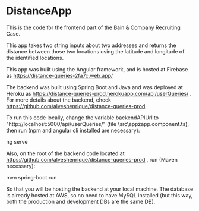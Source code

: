 # DistanceApp

This is the code for the frontend part of the Bain & Company Recruiting Case.

This app takes two string inputs about two addresses and returns the distance between those two locations using the latitude and longitude of the identified locations.

This app was built using the Angular framework, and is hosted at Firebase as https://distance-queries-2fa7c.web.app/

The backend was built using Spring Boot and Java and was deployed at Heroku as https://distance-queries-prod.herokuapp.com/api/userQueries/ . For more details about the backend, check https://github.com/alveshenrique/distance-queries-prod

To run this code locally, change the variable backendAPIUrl to "http://localhost:5000/api/userQueries/" (file \src\appzapp.component.ts), then run (npm and angular cli installed are necessary):

ng serve

Also, on the root of the backend code located at https://github.com/alveshenrique/distance-queries-prod , run (Maven necessary):

mvn spring-boot:run

So that you will be hosting the backend at your local machine. The database is already hosted at AWS, so no need to have MySQL installed (but this way, both the production and development DBs are the same DB).

